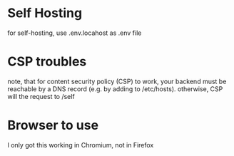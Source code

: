 # Self Hosting

for self-hosting, use .env.locahost as .env file

# CSP troubles

note, that for content security policy (CSP) to work, your backend must be reachable by a DNS record (e.g. by adding to /etc/hosts). otherwise, CSP will the request to <backendUrl>/self

# Browser to use

I only got this working in Chromium, not in Firefox
